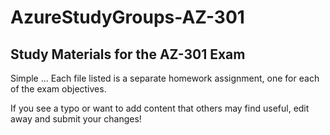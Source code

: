 # AzureStudyGroups-AZ-301
## Study Materials for the AZ-301 Exam

Simple ... Each file listed is a separate homework assignment, one for each of the exam objectives.

If you see a typo or want to add content that others may find useful, edit away and submit your changes!